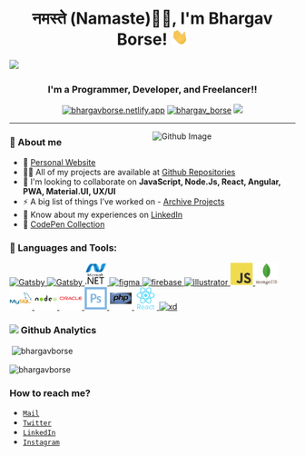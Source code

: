 <h1 align="center"> नमस्ते (Namaste)🙏🏻, I'm Bhargav Borse! <img src="https://raw.githubusercontent.com/BhargavBorse/BhargavBorse/main/Hi.gif" width="30"> </h1>
<!-- <img src="https://user-images.githubusercontent.com/54361799/108709847-4409a300-7539-11eb-8481-274ec80833a1.png" style='margin-right:"1200px";margin-left:250px;'/> -->
<img src="https://raw.githubusercontent.com/halfrost/halfrost/master/icons/header_.png"/>
<h3 align="center">I'm a Programmer, Developer, and Freelancer!!</h3>

<p align="center"> 
<a href="https://bhargavborse.netlify.app/" target="_blank"><img src="https://img.shields.io/website?label=bhargavborse.netlify.app&style=for-the-badge&up_color=9FEF00&url=https%3A%2F%2Fbhargavborse.netlify.app/" alt="bhargavborse.netlify.app" /></a>
<a href="https://twitter.com/bhargav_borse" target="blank"><img src="https://img.shields.io/twitter/follow/bhargav_borse?logo=twitter&style=for-the-badge" alt="bhargav_borse" /></a>
<a href="https://www.linkedin.com/in/bhargavborse/"><img src="https://img.shields.io/badge/-Bhargav%20Borse-0077B5?style=for-the-badge&logo=Linkedin&logoColor=white"/></a>
</p>
<hr>

<img width="50%" align="right" alt="Github Image" src="https://raw.githubusercontent.com/onimur/.github/master/.resources/git-header.svg" />

<h3> 🧑 About me </h3>

- 🌱 [Personal Website](https://bhargavborse.netlify.app/)
- 👨‍💻 All of my projects are available at [Github Repositories](https://github.com/BhargavBorse?tab=repositories)
- 👯 I'm looking to collaborate on **JavaScript, Node.Js, React, Angular, PWA, Material.UI, UX/UI**
- ⚡ A big list of things I’ve worked on - [Archive Projects](https://bhargavborse.netlify.app/archive/)
- 📄 Know about my experiences on [LinkedIn](https://www.linkedin.com/in/bhargav-borse-041697/)
- 🔭 [CodePen Collection](https://codepen.io/bhargavborse)


<h3 align="left">📙 Languages and Tools:</h3>
<p align="left"><a href="https://www.gatsbyjs.com/" target="_blank"> <img src="https://www.gatsbyjs.com/Gatsby-Monogram.svg" alt="Gatsby" width="40" height="40"/> </a> <a href="https://angular.io/" target="_blank"> <img src="https://upload.wikimedia.org/wikipedia/commons/c/cf/Angular_full_color_logo.svg" alt="Gatsby" width="40" height="40"/> </a> <a href="https://dotnet.microsoft.com/" target="_blank"> <img src="https://raw.githubusercontent.com/devicons/devicon/master/icons/dot-net/dot-net-original-wordmark.svg" alt="dotnet" width="40" height="40"/> </a> <a href="https://www.figma.com/" target="_blank"> <img src="https://www.vectorlogo.zone/logos/figma/figma-icon.svg" alt="figma" width="40" height="40"/> </a> <a href="https://firebase.google.com/" target="_blank"> <img src="https://www.vectorlogo.zone/logos/firebase/firebase-icon.svg" alt="firebase" width="40" height="40"/> </a><a href="https://www.adobe.com/in/products/illustrator.html" target="_blank"> <img src="https://www.vectorlogo.zone/logos/adobe_illustrator/adobe_illustrator-icon.svg" alt="illustrator" width="40" height="40"/> </a> <a href="https://developer.mozilla.org/en-US/docs/Web/JavaScript" target="_blank"> <img src="https://raw.githubusercontent.com/devicons/devicon/master/icons/javascript/javascript-original.svg" alt="javascript" width="40" height="40"/> </a> <a href="https://www.mongodb.com/" target="_blank"> <img src="https://raw.githubusercontent.com/devicons/devicon/master/icons/mongodb/mongodb-original-wordmark.svg" alt="mongodb" width="40" height="40"/> </a> <a href="https://www.mysql.com/" target="_blank"> <img src="https://raw.githubusercontent.com/devicons/devicon/master/icons/mysql/mysql-original-wordmark.svg" alt="mysql" width="40" height="40"/> </a> <a href="https://nodejs.org" target="_blank"> <img src="https://raw.githubusercontent.com/devicons/devicon/master/icons/nodejs/nodejs-original-wordmark.svg" alt="nodejs" width="40" height="40"/> </a> <a href="https://www.oracle.com/" target="_blank"> <img src="https://raw.githubusercontent.com/devicons/devicon/master/icons/oracle/oracle-original.svg" alt="oracle" width="40" height="40"/> </a> <a href="https://www.photoshop.com/en" target="_blank"> <img src="https://raw.githubusercontent.com/devicons/devicon/master/icons/photoshop/photoshop-line.svg" alt="photoshop" width="40" height="40"/> </a> <a href="https://www.php.net" target="_blank"> <img src="https://raw.githubusercontent.com/devicons/devicon/master/icons/php/php-original.svg" alt="php" width="40" height="40"/> </a> <a href="https://reactjs.org/" target="_blank"> <img src="https://raw.githubusercontent.com/devicons/devicon/master/icons/react/react-original-wordmark.svg" alt="react" width="40" height="40"/> </a> <a href="https://www.adobe.com/products/xd.html" target="_blank"> <img src="https://cdn.worldvectorlogo.com/logos/adobe-xd.svg" alt="xd" width="40" height="40"/> </a> </p>

<h3><img height="20px" src="https://user-images.githubusercontent.com/50364832/143619165-74c703be-b3a3-4902-9563-07928511c2bc.gif" /> Github Analytics</h3>
<p>&nbsp;<img align="center" src="https://github-readme-stats.vercel.app/api?username=bhargavborse&show_icons=true&locale=en" alt="bhargavborse" /></p>

<p><img align="center" src="https://github-readme-streak-stats.herokuapp.com/?user=bhargavborse&" alt="bhargavborse" /></p>

### How to reach me?
- <code>[Mail](mailto:bhargav.borse4@gmail.com)</code>    
- <code>[Twitter](https://twitter.com/bhargav_borse)</code>  
- <code>[LinkedIn](https://www.linkedin.com/in/bhargav-borse-041697/)</code><br>
- <code>[Instagram](https://www.instagram.com/bhargav.borse/)</code>



<!--
**BhargavBorse/BhargavBorse** is a ✨ _special_ ✨ repository because its `README.md` (this file) appears on your GitHub profile.

Here are some ideas to get you started:

- 🔭 I’m currently working on ...
- 🌱 I’m currently learning ...
- 👯 I’m looking to collaborate on ...
- 🤔 I’m looking for help with ...
- 💬 Ask me about ...
- 📫 How to reach me: ...
- 😄 Pronouns: ...
- ⚡ Fun fact: ...
-->
